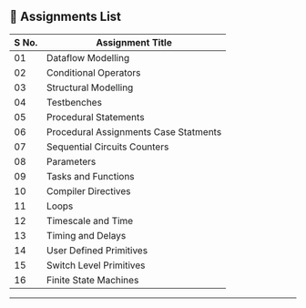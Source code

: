 
## 📘 Assignments List

| S No. | Assignment Title        |  
|-----|--------------------------|
| 01  | Dataflow Modelling  | 
| 02  | Conditional Operators   |
| 03  | Structural Modelling  |  
| 04  | Testbenches  |
| 05  | Procedural Statements  |
| 06  | Procedural Assignments Case Statments  |
| 07  | Sequential Circuits Counters  |
| 08  | Parameters  |
| 09  | Tasks and Functions  |
| 10  | Compiler Directives  |
| 11  | Loops   |
| 12  | Timescale and Time  |
| 13  | Timing and Delays  |
| 14  | User Defined Primitives  |
| 15  | Switch Level Primitives  |
| 16  | Finite State Machines   |
---
